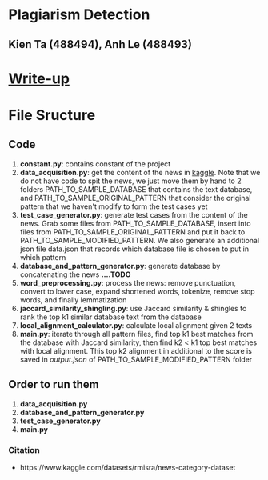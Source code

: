 <h1>Plagiarism Detection</h1>
<h2>Kien Ta (488494), Anh Le (488493)</h2>
<h1><a href="https://docs.google.com/document/d/1p5UACqMd2nTA0Zw2z1BCI-j3GaJ-Gfu74-aEhVmHXFk/edit">Write-up</a></h1>

<h1>File Sructure</h1>
<h2>Code</h2>
<ol>
    <li><strong>constant.py</strong>: contains constant of the project</li>
    <li><strong>data_acquisition.py</strong>: get the content of the news in <a href="https://www.kaggle.com/datasets/rmisra/news-category-dataset">kaggle</a>. Note that we do not have code to spit the news, we just move them by hand to 2 folders PATH_TO_SAMPLE_DATABASE that contains the text database, and PATH_TO_SAMPLE_ORIGINAL_PATTERN that consider the original pattern that we haven't modify to form the test cases yet </li>
    <li><strong>test_case_generator.py</strong>: generate test cases from the content of the news. Grab some files from PATH_TO_SAMPLE_DATABASE, insert into files from PATH_TO_SAMPLE_ORIGINAL_PATTERN and put it back to PATH_TO_SAMPLE_MODIFIED_PATTERN. We also generate an additional json file data.json that records which database file is chosen to put in which pattern</a> </li>
    <li><strong>database_and_pattern_generator.py</strong>: generate database by concatenating the news <strong>....TODO</strong></a> </li>
    <li><strong>word_preprocessing.py</strong>: process the news: remove punctuation, convert to lower case, expand shortened words, tokenize, remove stop words, and finally lemmatization </li>
    <li><strong>jaccard_similarity_shingling.py</strong>: use Jaccard similarity & shingles to rank the top k1 similar database text from the database </li>
    <li><strong>local_alignment_calculator.py</strong>: calculate local alignment given 2 texts </li>
    <li><strong>main.py</strong>: iterate through all pattern files, find top k1 best matches from the database with Jaccard similarity, then find k2 &#x3c; k1 top best matches with local alignment. This top k2 alignment in additional to the score is saved in <i>output.json</i> of PATH_TO_SAMPLE_MODIFIED_PATTERN folder<i></i> </li>
</ol>
<h2>Order to run them</h2>
<ol>
    <li><strong>data_acquisition.py</strong>
    <li><strong>database_and_pattern_generator.py</strong>
    <li><strong>test_case_generator.py</strong></li>
    <li><strong>main.py</strong></li>
</ol>
<h3>Citation</h3>
<ul>
    <li>https://www.kaggle.com/datasets/rmisra/news-category-dataset</li>
</ul>
